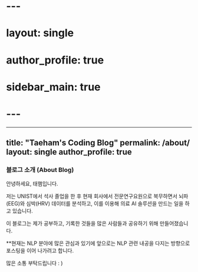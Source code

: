 # ---
# layout: single
# author_profile: true
# sidebar_main: true
# ---

---
title: "Taeham's Coding Blog"
permalink: /about/
layout: single
author_profile: true
---


### **블로그 소개 (About Blog)**  



안녕하세요, 태햄입니다.    

저는 UNIST에서 석사 졸업을 한 후 현재 회사에서 전문연구요원으로 복무하면서 뇌파(EEG)와 심박(HRV) 데이터를 분석하고, 이를 이용해 의료 AI 솔루션을 만드는 일을 하고 있습니다.  

이 블로그는 제가 공부하고, 기록한 것들을 많은 사람들과 공유하기 위해 만들어졌습니다.  

**현재는 NLP 분야에 많은 관심과 있기에 앞으로는 NLP 관련 내공을 다지는 방향으로 포스팅을 이어 나가려고 합니다.

많은 소통 부탁드립니다 : )
